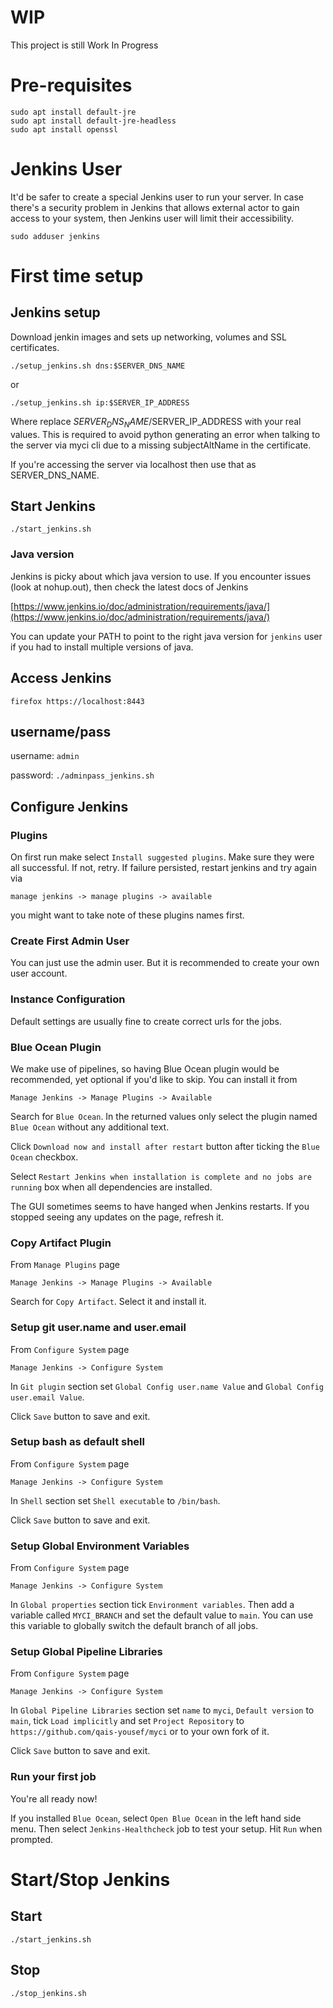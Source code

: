 # WIP

This project is still Work In Progress

# Pre-requisites

```
sudo apt install default-jre
sudo apt install default-jre-headless
sudo apt install openssl
```

# Jenkins User

It'd be safer to create a special Jenkins user to run your server. In case
there's a security problem in Jenkins that allows external actor to gain access
to your system, then Jenkins user will limit their accessibility.

`sudo adduser jenkins`

# First time setup

## Jenkins setup

Download jenkin images and sets up networking, volumes and SSL certificates.

`./setup_jenkins.sh dns:$SERVER_DNS_NAME`

or

`./setup_jenkins.sh ip:$SERVER_IP_ADDRESS`

Where replace $SERVER_DNS_NAME/$SERVER_IP_ADDRESS with your real values. This
is required to avoid python generating an error when talking to the server via
myci cli due to a missing subjectAltName in the certificate.

If you're accessing the server via localhost then use that as SERVER_DNS_NAME.

## Start Jenkins

`./start_jenkins.sh`

### Java version

Jenkins is picky about which java version to use. If you encounter issues (look
at nohup.out), then check the latest docs of Jenkins

[https://www.jenkins.io/doc/administration/requirements/java/](https://www.jenkins.io/doc/administration/requirements/java/)

You can update your PATH to point to the right java version for `jenkins` user
if you had to install multiple versions of java.

## Access Jenkins

`firefox https://localhost:8443`

## username/pass

username: `admin`

password: `./adminpass_jenkins.sh`

## Configure Jenkins

### Plugins

On first run make select `Install suggested plugins`. Make sure they were all
successful. If not, retry. If failure persisted, restart jenkins and try again
via

	manage jenkins -> manage plugins -> available

you might want to take note of these plugins names first.

### Create First Admin User

You can just use the admin user. But it is recommended to create your own user
account.

### Instance Configuration

Default settings are usually fine to create correct urls for the jobs.

### Blue Ocean Plugin

We make use of pipelines, so having Blue Ocean plugin would be recommended, yet
optional if you'd like to skip. You can install it from

	Manage Jenkins -> Manage Plugins -> Available

Search for `Blue Ocean`. In the returned values only select the plugin named
`Blue Ocean` without any additional text.

Click `Download now and install after restart` button after ticking the `Blue
Ocean` checkbox.

Select `Restart Jenkins when installation is complete and no jobs are running`
box when all dependencies are installed.

The GUI sometimes seems to have hanged when Jenkins restarts. If you stopped
seeing any updates on the page, refresh it.

### Copy Artifact Plugin

From `Manage Plugins` page

	Manage Jenkins -> Manage Plugins -> Available

Search for `Copy Artifact`. Select it and install it.

### Setup git user.name and user.email

From `Configure System` page

	Manage Jenkins -> Configure System

In `Git plugin` section set `Global Config user.name Value` and
`Global Config user.email Value`.

Click `Save` button to save and exit.

### Setup bash as default shell

From `Configure System` page

	Manage Jenkins -> Configure System

In `Shell` section set `Shell executable` to `/bin/bash`.

Click `Save` button to save and exit.

### Setup Global Environment Variables

From `Configure System` page

	Manage Jenkins -> Configure System

In `Global properties` section tick `Environment variables`. Then add
a variable called `MYCI_BRANCH` and set the default value to `main`. You can
use this variable to globally switch the default branch of all jobs.

### Setup Global Pipeline Libraries

From `Configure System` page

	Manage Jenkins -> Configure System

In `Global Pipeline Libraries` section set `name` to `myci`, `Default version`
to `main`, tick `Load implicitly` and set `Project Repository` to
`https://github.com/qais-yousef/myci` or to your own fork of it.

Click `Save` button to save and exit.

### Run your first job

You're all ready now!

If you installed `Blue Ocean`, select `Open Blue Ocean` in the left hand side
menu. Then select `Jenkins-Healthcheck` job to test your setup. Hit `Run` when
prompted.

# Start/Stop Jenkins

## Start

`./start_jenkins.sh`

## Stop

`./stop_jenkins.sh`
